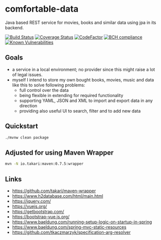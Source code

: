 # comfortable-data
Java based REST service for movies, books and similar data using jpa in its backend.

[![Build Status](https://travis-ci.org/Nachtfeuer/comfortable-data.svg?branch=master)](https://travis-ci.org/Nachtfeuer/comfortable-data)
[![Coverage Status](https://coveralls.io/repos/github/Nachtfeuer/comfortable-data/badge.svg?branch=master)](https://coveralls.io/github/Nachtfeuer/comfortable-data?branch=master)
[![CodeFactor](https://www.codefactor.io/repository/github/nachtfeuer/comfortable-data/badge)](https://www.codefactor.io/repository/github/nachtfeuer/comfortable-data)
[![BCH compliance](https://bettercodehub.com/edge/badge/Nachtfeuer/comfortable-data?branch=master)](https://bettercodehub.com/)
[![Known Vulnerabilities](https://snyk.io/test/github/nachtfeuer/comfortable-data/badge.svg)](https://snyk.io/test/github/nachtfeuer/comfortable-data) 

## Goals

 - a service in a local environment; no provider since this might raise
   a lot of legal issues.
 - myself I intend to store my own bought books, movies, music and data like
   this to solve following problems:
   - full control over the data
   - being flexible in extending for required functionality
   - supporting YAML, JSON and XML to import and export data in any direction
   - providing also useful UI to search, filter and to add new data

## Quickstart

```bash
./mvnw clean package
```

## Adjusted for using Maven Wrapper

```bash
mvn -N io.takari:maven:0.7.5:wrapper
```

## Links
 - https://github.com/takari/maven-wrapper
 - https://www.h2database.com/html/main.html
 - https://jquery.com/
 - https://vuejs.org/
 - https://getbootstrap.com/
 - https://bootstrap-vue.js.org/
 - https://www.baeldung.com/running-setup-logic-on-startup-in-spring
 - https://www.baeldung.com/spring-mvc-static-resources
 - https://github.com/tkaczmarzyk/specification-arg-resolver
